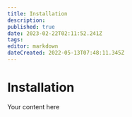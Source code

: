 ```yaml
---
title: Installation
description: 
published: true
date: 2023-02-22T02:11:52.241Z
tags: 
editor: markdown
dateCreated: 2022-05-13T07:48:11.345Z
---
```


# Installation
Your content here